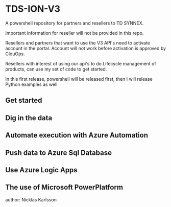 # TDS-ION-V3
A powershell repository for partners and resellers to TD SYNNEX.

Important information for reseller will not be provided in this repo.

Resellers and partners that want to use the V3 API's need to activate account in the portal.
Account will not work before activation is approved by ClouOps.

Resellers with interest of using our api's to do Lifecycle management of products, can use my set of code to get started.

In this first release, powershell will be released first, then I will release Python examples as well

## Get started

## Dig in the data

## Automate execution with Azure Automation 

## Push data to Azure Sql Database

## Use Azure Logic Apps

## The use of Microsoft PowerPlatform


author: Nicklas Karlsson
